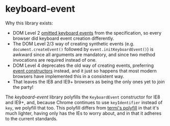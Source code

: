 # keyboard-event

Why this library exists:

* DOM Level 2 [omitted keyboard events](http://www.w3.org/TR/DOM-Level-2-Events/events.html#Events-eventgroupings-keyevents) from the specification, so every browser did keyboard event creation differently.
* The DOM Level 2/3 way of creating synthetic events (e.g. `document.createEvent()` followed by `event.initKeyboardEvent()`) is awkward since all arguments are mandatory, and since two method invocations are required instead of one.
* DOM Level 4 deprecates the old way of creating events, preferring [event constructors](http://html5labs.interoperabilitybridges.com/dom4events/#constructors) instead, and it just so happens that most modern browsers have implemented this in a consistent way.
* That leaves the IE8 and IE9+ browsers as being the only ones yet to join the party!

The _keyboard-event_ library polyfills the `KeyboardEvent` constructor for IE8 and IE9+, and, because Chrome continues to use `keyIdentifier` instead of `key`, we polyfill that too. This polyfill differs from [termi's polyfill](https://github.com/termi/DOM-Keyboard-Event-Level-3-polyfill) in that it's much lighter, having only has the IEs to worry about, and in that it adheres to the current standards.

